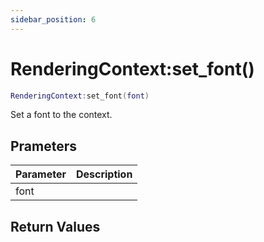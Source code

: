 ```yaml
---
sidebar_position: 6
---
```


# RenderingContext:set_font()
```lua
RenderingContext:set_font(font)
```
Set a font to the context.


## Prameters
|Parameter|Description|
|-|-|
|font||


## Return Values
